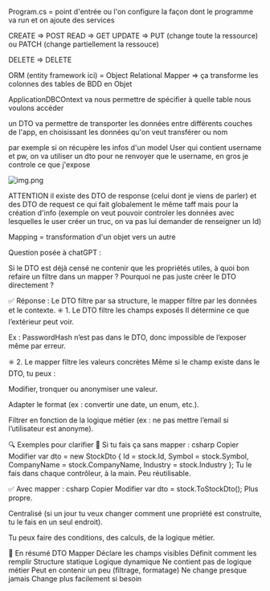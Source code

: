 ﻿Program.cs = point d'entrée ou l'on configure la façon dont le programme va run
et on ajoute des services

CREATE => POST
READ => GET
UPDATE => PUT (change toute la ressource) ou PATCH (change partiellement la ressouce)

DELETE => DELETE

ORM (entity framework ici) = Object Relational Mapper => ça transforme les colonnes des tables de BDD en Objet

ApplicationDBCOntext va nous permettre de spécifier à quelle table nous voulons accéder

un DTO va permettre de transporter les données entre différents couches de l'app,
en choisissant les données qu'on veut transférer ou nom

par exemple si on récupère les infos d'un model User qui contient username et pw, on va utiliser
un dto pour ne renvoyer que le username, en gros je controle ce que j'expose

![img.png](img.png)

ATTENTION il existe des DTO de response (celui dont je viens de parler) et des DTO de request
ce qui fait globalement le même taff mais pour la création d'info (exemple on veut pouvoir controler les données avec lesquelles le user créer un truc,
on va pas lui demander de renseigner un Id)

Mapping = transformation d'un objet vers un autre

Question posée à chatGPT : 

Si le DTO est déjà censé ne contenir que les propriétés utiles, à quoi bon refaire un filtre dans un mapper ? Pourquoi ne pas juste créer le DTO directement ?

✅ Réponse : Le DTO filtre par sa structure, le mapper filtre par les données et le contexte.
✳️ 1. Le DTO filtre les champs exposés
Il détermine ce que l’extérieur peut voir.

Ex : PasswordHash n’est pas dans le DTO, donc impossible de l’exposer même par erreur.

✳️ 2. Le mapper filtre les valeurs concrètes
Même si le champ existe dans le DTO, tu peux :

Modifier, tronquer ou anonymiser une valeur.

Adapter le format (ex : convertir une date, un enum, etc.).

Filtrer en fonction de la logique métier (ex : ne pas mettre l’email si l’utilisateur est anonyme).

🔍 Exemples pour clarifier
🚫 Si tu fais ça sans mapper :
csharp
Copier
Modifier
var dto = new StockDto {
Id = stock.Id,
Symbol = stock.Symbol,
CompanyName = stock.CompanyName,
Industry = stock.Industry
};
Tu le fais dans chaque contrôleur, à la main. Peu réutilisable.

✅ Avec mapper :
csharp
Copier
Modifier
var dto = stock.ToStockDto();
Plus propre.

Centralisé (si un jour tu veux changer comment une propriété est construite, tu le fais en un seul endroit).

Tu peux faire des conditions, des calculs, de la logique métier.

🧠 En résumé
DTO	Mapper
Déclare les champs visibles	Définit comment les remplir
Structure statique	Logique dynamique
Ne contient pas de logique métier	Peut en contenir un peu (filtrage, formatage)
Ne change presque jamais	Change plus facilement si besoin
